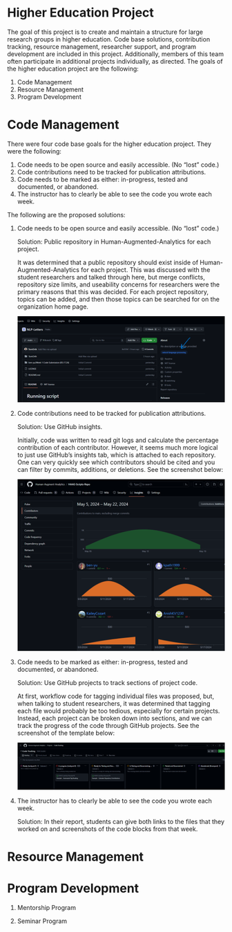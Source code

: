 # Higher Education Project

The goal of this project is to create and maintain a structure for large research groups in higher education. Code base solutions, contribution tracking, resource management, researcher support, and program development are included in this project. Additionally, members of this team often participate in additional projects individually, as directed. The goals of the higher education project are the following:

1) Code Management
2) Resource Management
3) Program Development

# Code Management

There were four code base goals for the higher education project. They were the following:

1) Code needs to be open source and easily accessible. (No “lost” code.)
2) Code contributions need to be tracked for publication attributions. 
3) Code needs to be marked as either: in-progress, tested and documented, or abandoned.
4) The instructor has to clearly be able to see the code you wrote each week. 

The following are the proposed solutions: 

1) Code needs to be open source and easily accessible. (No “lost” code.)

    Solution: Public repository in Human-Augmented-Analytics for each project.

    It was determined that a public repository should exist inside of Human-Augmented-Analytics for each project. This was discussed with the student researchers and talked through here, but merge conflicts, repository size limits, and useability concerns for researchers were the primary reasons that this was decided. For each project repository, topics can be added, and then those topics can be searched for on the organization home page.

    ![](https://github.com/Human-Augment-Analytics/Higher-Ed/blob/main/Project%20Code/imgs/code_base_1.PNG)

2) Code contributions need to be tracked for publication attributions. 

    Solution: Use GitHub insights.

    Initially, code was written to read git logs and calculate the percentage contribution of each contributor. However, it seems much more logical to just use GitHub’s insights tab, which is attached to each repository. One can very quickly see which contributors should be cited and you can filter by commits, additions, or deletions. See the screenshot below:

    ![](https://github.com/Human-Augment-Analytics/Higher-Ed/blob/main/Project%20Code/imgs/code_base_2.PNG)

3) Code needs to be marked as either: in-progress, tested and documented, or abandoned.

    Solution: Use GitHub projects to track sections of project code.

    At first, workflow code for tagging individual files was proposed, but, when talking to student researchers, it was determined that tagging each file would probably be too tedious, especially for certain projects. Instead, each project can be broken down into sections, and we can track the progress of the code through GitHub projects. See the screenshot of the template below:

    ![](https://github.com/Human-Augment-Analytics/Higher-Ed/blob/main/Project%20Code/imgs/code_base_3.PNG)

4) The instructor has to clearly be able to see the code you wrote each week. 

    Solution: In their report, students can give both links to the files that they worked on and screenshots of the code blocks from that week.

# Resource Management

# Program Development

1) Mentorship Program

2) Seminar Program
